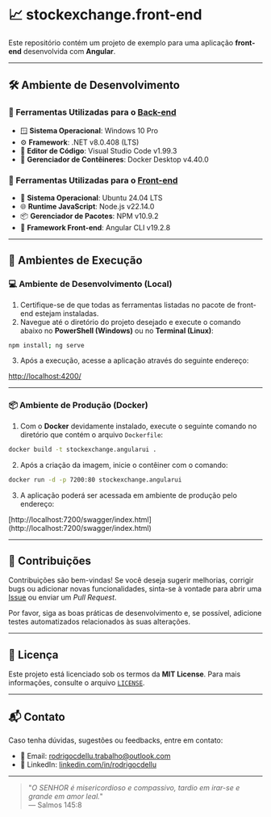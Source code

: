 # 📈 stockexchange.front-end

Este repositório contém um projeto de exemplo para uma aplicação **front-end** desenvolvida com **Angular**.

---

## 🛠️ Ambiente de Desenvolvimento

### 🔧 Ferramentas Utilizadas para o [Back-end](https://github.com/rodrigocdellu/stockexchange.back-end)

- 🪟 **Sistema Operacional**: Windows 10 Pro  
- ⚙️ **Framework**: .NET v8.0.408 (LTS)  
- 📝 **Editor de Código**: Visual Studio Code v1.99.3  
- 🐳 **Gerenciador de Contêineres**: Docker Desktop v4.40.0  

### 🎨 Ferramentas Utilizadas para o [Front-end](https://github.com/rodrigocdellu/stockexchange.front-end)

- 🐧 **Sistema Operacional**: Ubuntu 24.04 LTS  
- 🌐 **Runtime JavaScript**: Node.js v22.14.0  
- 📦 **Gerenciador de Pacotes**: NPM v10.9.2  
- 🧰 **Framework Front-end**: Angular CLI v19.2.8  

---

## 🚀 Ambientes de Execução

### 💻 Ambiente de Desenvolvimento (Local)

1. Certifique-se de que todas as ferramentas listadas no pacote de front-end estejam instaladas.
2. Navegue até o diretório do projeto desejado e execute o comando abaixo no **PowerShell (Windows)** ou no **Terminal (Linux)**:

```bash
npm install; ng serve
```

3. Após a execução, acesse a aplicação através do seguinte endereço:

[http://localhost:4200/](http://localhost:4200/)

---

### 📦 Ambiente de Produção (Docker)

1. Com o **Docker** devidamente instalado, execute o seguinte comando no diretório que contém o arquivo `Dockerfile`:

```bash
docker build -t stockexchange.angularui .
```

2. Após a criação da imagem, inicie o contêiner com o comando:

```bash
docker run -d -p 7200:80 stockexchange.angularui
```

3. A aplicação poderá ser acessada em ambiente de produção pelo endereço:
<DEFINIR>
[http://localhost:7200/swagger/index.html](http://localhost:7200/swagger/index.html)

---

## 🤝 Contribuições

Contribuições são bem-vindas! Se você deseja sugerir melhorias, corrigir bugs ou adicionar novas funcionalidades, sinta-se à vontade para abrir uma [Issue](https://github.com/seu-usuario/seu-repositorio/issues) ou enviar um *Pull Request*.

Por favor, siga as boas práticas de desenvolvimento e, se possível, adicione testes automatizados relacionados às suas alterações.

---

## 📄 Licença

Este projeto está licenciado sob os termos da **MIT License**. Para mais informações, consulte o arquivo [`LICENSE`](./LICENSE.md).

---

## 📬 Contato

Caso tenha dúvidas, sugestões ou feedbacks, entre em contato:

- 📧 Email: [rodrigocdellu.trabalho@outlook.com](mailto:rodrigocdellu.trabalho@outlook.com)
- 💼 LinkedIn: [linkedin.com/in/rodrigocdellu](https://linkedin.com/in/rodrigocdellu)

---

> "_O SENHOR é misericordioso e compassivo, tardio em irar-se e grande em amor leal._"  
> — Salmos 145:8
